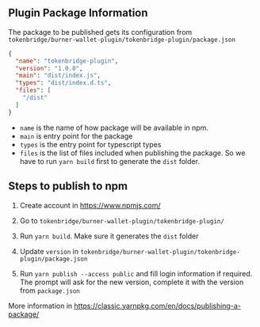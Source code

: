 ## Plugin Package Information

The package to be published gets its configuration from `tokenbridge/burner-wallet-plugin/tokenbridge-plugin/package.json`

```json
{
  "name": "tokenbridge-plugin",
  "version": "1.0.0",
  "main": "dist/index.js",
  "types": "dist/index.d.ts",
  "files": [
    "/dist"
  ]
}
```

- `name` is the name of how package will be available in npm.
- `main` is entry point for the package
- `types` is the entry point for typescript types
- `files` is the list of files included when publishing the package. So we have to run `yarn build` first to 
generate the `dist` folder.

## Steps to publish to npm

1. Create account in https://www.npmjs.com/

2. Go to `tokenbridge/burner-wallet-plugin/tokenbridge-plugin/`

3. Run `yarn build`. Make sure it generates the `dist` folder

4. Update `version` in `tokenbridge/burner-wallet-plugin/tokenbridge-plugin/package.json`

5. Run `yarn publish --access public` and fill login information if required.
The prompt will ask for the new version, complete it with the version from `package.json`

More information in https://classic.yarnpkg.com/en/docs/publishing-a-package/
